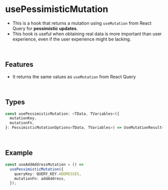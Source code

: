 # usePessimisticMutation

- This is a hook that returns a mutation using `useMutation` from React Query for **pessimistic updates**.
- This hook is useful when obtaining real data is more important than user experience, even if the user experience might be lacking.

<br/>

## Features

- It returns the same values as `useMutation` from React Query

<br/>

## Types

```typescript
const usePessimisticMutation: <TData, TVariables>({
  mutationKey,
  mutationFn,
}: PessimisticMutationOptions<TData, TVariables>) => UseMutationResult<TData, Error, TVariables, unknown>;
```

<br/>

## Example

```typescript
const useAddAddressMutation = () =>
  usePessimisticMutation({
    queryKey: QUERY_KEY.ADDRESSES,
    mutationFn: addAddress,
  });
```

